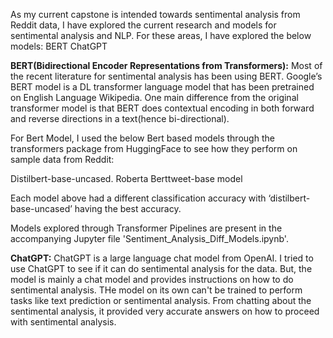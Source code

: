 As my current capstone is intended towards sentimental analysis from Reddit data, I have explored the current research and models for sentimental analysis and NLP. 
For these areas, I have explored the below models:
BERT
ChatGPT

<B>BERT(Bidirectional Encoder Representations from Transformers):</B>
Most of the recent literature for sentimental analysis has been using BERT. Google’s BERT model is a DL transformer language model that has been pretrained on English Language Wikipedia. 
One main difference from the original transformer model is that BERT does contextual encoding in both forward and reverse directions in a text(hence bi-directional).

For Bert Model, I used the below Bert based models through the transformers package from HuggingFace to see how they perform on sample data from Reddit:

Distilbert-base-uncased.
Roberta
Berttweet-base model

Each model above had a different classification accuracy with ‘distilbert-base-uncased’ having the best accuracy.

Models explored through Transformer Pipelines are present in the accompanying Jupyter file 'Sentiment_Analysis_Diff_Models.ipynb'.

<B>ChatGPT:</B>
ChatGPT is a large language chat model from OpenAI. I tried to use ChatGPT to see if it can do sentimental analysis for the data. 
But, the model is mainly a chat model and provides instructions on how to do sentimental analysis. THe model on its own can't be trained to perform tasks like text prediction or sentimental analysis. 
From chatting about the sentimental analysis, it provided very accurate answers on how to proceed with sentimental analysis.
